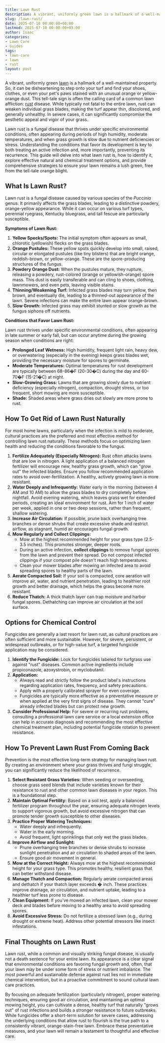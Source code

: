 ```yaml
---
title: Lawn Rust
description: A vibrant, uniformly green lawn is a hallmark of a well-maintained property. So, it can be disheartening to step onto your turf and find your shoes, clothes,...
slug: /lawn-rust/
date: 2025-07-10 00:00:00+00:00
lastmod: 2025-07-10 00:00:00+03:00
author: Isaac
categories:
- Lawn Care
- Guides
tags:
- lawn-care
- lawn
- rust
layout: post
---
```

A vibrant, uniformly green [lawn](https://pestpolicy.com/10-essential-lawn-and-garden-tools-for-fall/) is a hallmark of a well-maintained property. So, it can be disheartening to step onto your turf and find your shoes, clothes, or even your pet's paws stained with an unusual orange or yellow-orange dust. This tell-tale sign is often the calling card of a common lawn affliction: [rust](https://pestpolicy.com/can-you-paint-over-rust/) disease. While typically not fatal to the entire lawn, rust can weaken individual grass blades, making the turf appear thin, discolored, and generally unhealthy. In severe cases, it can significantly compromise the aesthetic appeal and vigor of your grass.

Lawn rust is a fungal disease that thrives under specific environmental conditions, often appearing during periods of high humidity, moderate temperatures, and when grass growth is slow due to nutrient deficiencies or stress. Understanding the conditions that favor its development is key to both treating an active infection and, more importantly, preventing its recurrence. This guide will delve into what lawn rust is, how to identify it, explore effective natural and chemical treatment options, and provide comprehensive strategies to ensure your lawn remains a lush green, free from the tell-tale orange blight.

## What Is Lawn Rust?

Lawn rust is a fungal disease caused by various species of the *Puccinia* genus. It primarily affects the grass blades, leading to a distinctive powdery, orange-yellow appearance. While it can occur on various turf types, perennial ryegrass, Kentucky bluegrass, and tall fescue are particularly susceptible.

**Symptoms of Lawn Rust:**

1.  **Yellow Specks/Spots:** The initial symptom often appears as small, chlorotic (yellowish) flecks on the grass blades.
2.  **Orange Pustules:** These yellow spots quickly develop into small, raised, circular or elongated pustules (like tiny blisters) that are bright orange, reddish-brown, or yellow-orange. These are the spore-producing structures of the fungus.
3.  **Powdery Orange Dust:** When the pustules mature, they rupture, releasing a powdery, rust-colored (orange or yellowish-orange) spore mass. This dust is easily transferable and can cling to shoes, clothing, lawnmowers, and even pets, leaving visible stains.
4.  **Thinning/Weakening Turf:** Infected grass blades may turn yellow, then brown, and eventually die, leading to a thinned-out appearance of the lawn. Severe infections can make the entire lawn appear orange-brown.
5.  **Slow Growth:** Infected grass may exhibit stunted or slow growth as the fungus siphons off nutrients.

**Conditions that Favor Lawn Rust:**

Lawn rust thrives under specific environmental conditions, often appearing in late summer or early fall, but can occur anytime during the growing season when conditions are right:

* **Prolonged Leaf Wetness:** High humidity, frequent light rain, heavy dew, or overwatering (especially in the evening) keeps grass blades wet, providing the necessary moisture for spores to germinate.
* **Moderate Temperatures:** Optimal temperatures for rust development are typically between 68-86�F (20-30�C) during the day and 60-70�F (15-21�C) at night.
* **Slow-Growing Grass:** Lawns that are growing slowly due to nutrient deficiency (especially nitrogen), compaction, drought stress, or too frequent, short mowing are more susceptible.
* **Shade:** Shaded areas where grass dries out slowly are more prone to rust.

## How To Get Rid of Lawn Rust Naturally

For most home lawns, particularly when the infection is mild to moderate, cultural practices are the preferred and most effective method for controlling lawn rust naturally. These methods focus on optimizing lawn health and reducing the conditions favorable to the fungus.

1.  **Fertilize Adequately (Especially Nitrogen):** Rust often attacks lawns that are low in nitrogen. A light application of a balanced nitrogen fertilizer will encourage new, healthy grass growth, which can "grow out" the infected blades. Ensure you follow recommended application rates to avoid over-fertilization. A healthy, actively growing lawn is more resistant.
2.  **Water Deeply and Infrequently:** Water early in the morning (between 4 AM and 10 AM) to allow the grass blades to dry completely before nightfall. Avoid evening watering, which leaves grass wet for extended periods, creating an ideal environment for rust. Aim for 1 inch of water per week, applied in one or two deep sessions, rather than frequent, shallow watering.
3.  **Increase Air Circulation:** If possible, prune back overhanging tree branches or dense shrubs that create excessive shade and restrict airflow, as stagnant, humid air encourages fungal growth.
4.  **Mow Regularly and Collect Clippings:**
    * Mow at the highest recommended height for your grass type (2.5-3.5 inches). This promotes stronger, deeper roots.
    * During an active infection, **collect clippings** to remove fungal spores from the lawn and prevent their spread. Do not compost infected clippings if your compost pile doesn't reach high temperatures.
    * Clean your mower blades after mowing an infected area to avoid spreading spores to healthy parts of the lawn.
5.  **Aerate Compacted Soil:** If your soil is compacted, core aeration will improve air, water, and nutrient penetration, leading to healthier root growth and better drainage, which helps the grass become more resistant.
6.  **Reduce Thatch:** A thick thatch layer can trap moisture and harbor fungal spores. Dethatching can improve air circulation at the soil surface.

## Options for Chemical Control

Fungicides are generally a last resort for lawn rust, as cultural practices are often sufficient and more sustainable. However, for severe, persistent, or widespread outbreaks, or for high-value turf, a targeted fungicide application may be considered.

1.  **Identify the Fungicide:** Look for fungicides labeled for turfgrass use against "rust" diseases. Common active ingredients include propiconazole, azoxystrobin, or myclobutanil.
2.  **Application:**
    * Always read and strictly follow the product label's instructions regarding application rates, frequency, and safety precautions.
    * Apply with a properly calibrated sprayer for even coverage.
    * Fungicides are typically more effective as a preventative measure or when applied at the very first signs of disease. They cannot "cure" already infected blades but can protect new growth.
3.  **Consider Professional Help:** For severe or recurring rust problems, consulting a professional lawn care service or a local extension office can help in accurate diagnosis and recommending the most effective chemical treatment plan, including potential fungicide rotation to prevent resistance.

## How To Prevent Lawn Rust From Coming Back

Prevention is the most effective long-term strategy for managing lawn rust. By creating an environment where your grass thrives and fungi struggle, you can significantly reduce the likelihood of recurrence.

1.  **Select Resistant Grass Varieties:** When seeding or overseeding, choose grass seed blends that include varieties known for their resistance to rust and other common lawn diseases in your region. This is a foundational step.
2.  **Maintain Optimal Fertility:** Based on a soil test, apply a balanced fertilizer program throughout the year, ensuring adequate nitrogen levels to support vigorous growth, but avoid excessive nitrogen that can promote tender growth susceptible to other diseases.
3.  **Practice Proper Watering Techniques:**
    * Water deeply and infrequently.
    * Water in the early morning.
    * Avoid frequent, light sprinklings that only wet the grass blades.
4.  **Improve Airflow and Sunlight:**
    * Prune overhanging tree branches or dense shrubs to increase sunlight penetration and air circulation to shaded areas of the lawn.
    * Ensure good air movement in general.
5.  **Mow at the Correct Height:** Always mow at the highest recommended height for your grass type. This promotes healthy, resilient grass that can better withstand disease.
6.  **Manage Thatch and Compaction:** Regularly aerate compacted areas and dethatch if your thatch layer exceeds � inch. These practices improve drainage, air circulation, and nutrient uptake, leading to a healthier turf less prone to disease.
7.  **Clean Equipment:** If you've mowed an infected lawn, clean your mower deck and blades before moving to a healthy area to avoid spreading spores.
8.  **Avoid Excessive Stress:** Do not fertilize a stressed lawn (e.g., during drought or extreme heat). Address other potential stressors like insect infestations.

## Final Thoughts on Lawn Rust

Lawn rust, while a common and visually striking fungal disease, is usually not a death sentence for your entire lawn. Its appearance is a clear signal that environmental conditions are favoring fungal growth and, often, that your lawn may be under some form of stress or nutrient imbalance. The most powerful and sustainable defense against rust lies not in immediate chemical intervention, but in a proactive commitment to sound cultural lawn care practices.

By focusing on adequate fertilization (particularly nitrogen), proper watering techniques, ensuring good air circulation, and maintaining an optimal mowing height, you can cultivate a dense, healthy turf that naturally "grows out" of rust infections and builds a stronger resistance to future outbreaks. While fungicides offer a short-term solution for severe cases, addressing the underlying conditions that allow rust to flourish is the true path to a consistently vibrant, orange-stain-free lawn. Embrace these preventative measures, and your lawn will remain a testament to thoughtful and effective care.